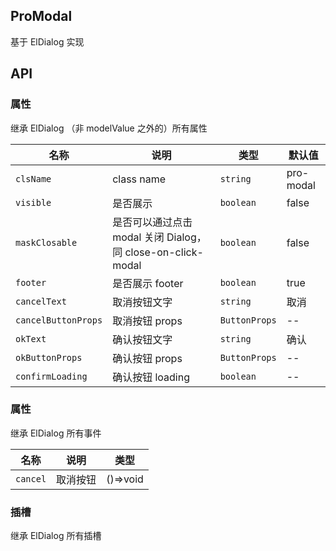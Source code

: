 ## ProModal

基于 ElDialog 实现

## API

### 属性

继承 ElDialog （非 modelValue 之外的）所有属性

| 名称                | 说明                                                        | 类型          | 默认值    |
| ------------------- | ----------------------------------------------------------- | ------------- | --------- |
| `clsName`           | class name                                                  | `string`      | pro-modal |
| `visible`           | 是否展示                                                    | `boolean`     | false     |
| `maskClosable`      | 是否可以通过点击 modal 关闭 Dialog，同 close-on-click-modal | `boolean`     | false     |
| `footer`            | 是否展示 footer                                             | `boolean`     | true      |
| `cancelText`        | 取消按钮文字                                                | `string`      | 取消      |
| `cancelButtonProps` | 取消按钮 props                                              | `ButtonProps` | --        |
| `okText`            | 确认按钮文字                                                | `string`      | 确认      |
| `okButtonProps`     | 确认按钮 props                                              | `ButtonProps` | --        |
| `confirmLoading`    | 确认按钮 loading                                            | `boolean`     | --        |

### 属性

继承 ElDialog 所有事件

| 名称     | 说明     | 类型     |
| -------- | -------- | -------- |
| `cancel` | 取消按钮 | ()=>void |

### 插槽

继承 ElDialog 所有插槽
